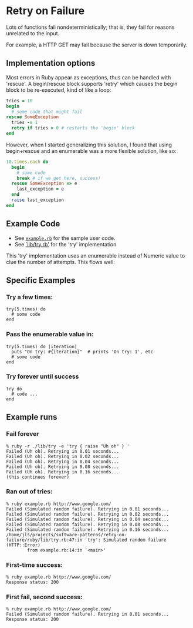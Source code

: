 # Retry on Failure

Lots of functions fail nondeterministically; that is, they fail for reasons unrelated to the input.

For example, a HTTP GET may fail because the server is down temporarily.

## Implementation options

Most errors in Ruby appear as exceptions, thus can be handled with 'rescue'. A
begin/rescue block supports 'retry' which causes the begin block to be
re-executed, kind of like a loop:

```ruby
tries = 10
begin
  # some code that might fail
rescue SomeException
  tries -= 1
  retry if tries > 0 # restarts the 'begin' block
end
```

However, when I started generalizing this solution, I found that using
begin+rescue and an enumerable was a more flexible solution, like so:

```ruby
10.times.each do
  begin
    # some code
    break # if we get here, success!
  rescue SomeException => e
    last_exception = e
  end
  raise last_exception
end
```

## Example Code

* See [`example.rb`](https://github.com/jordansissel/software-patterns/blob/master/retry-on-failure/ruby/example.rb) for the sample user code.
* See [`lib/try.rb'](https://github.com/jordansissel/software-patterns/blob/master/retry-on-failure/ruby/lib/try.rb) for the 'try' implementation

This 'try' implementation uses an enumerable instead of Numeric value to clue
the number of attempts. This flows well:

## Specific Examples

### Try a few times:
```
try(5.times) do
  # some code
end
```

### Pass the enumerable value in:
```
try(5.times) do |iteration|
  puts "On try: #{iteration}"  # prints 'On try: 1', etc
  # some code
end
```

### Try forever until success

```
try do 
  # code ...
end
```

## Example runs

### Fail forever

```
% ruby -r ./lib/try -e 'try { raise "Uh oh" } '
Failed (Uh oh). Retrying in 0.01 seconds...
Failed (Uh oh). Retrying in 0.02 seconds...
Failed (Uh oh). Retrying in 0.04 seconds...
Failed (Uh oh). Retrying in 0.08 seconds...
Failed (Uh oh). Retrying in 0.16 seconds...
(this continues forever)
```


### Ran out of tries:

```
% ruby example.rb http://www.google.com/
Failed (Simulated random failure). Retrying in 0.01 seconds...
Failed (Simulated random failure). Retrying in 0.02 seconds...
Failed (Simulated random failure). Retrying in 0.04 seconds...
Failed (Simulated random failure). Retrying in 0.08 seconds...
Failed (Simulated random failure). Retrying in 0.16 seconds...
/home/jls/projects/software-patterns/retry-on-failure/ruby/lib/try.rb:47:in `try': Simulated random failure (HTTP::Error)
        from example.rb:14:in `<main>'
```

### First-time success:

```
% ruby example.rb http://www.google.com/
Response status: 200
```

### First fail, second success:

```
% ruby example.rb http://www.google.com/
Failed (Simulated random failure). Retrying in 0.01 seconds...
Response status: 200
```
